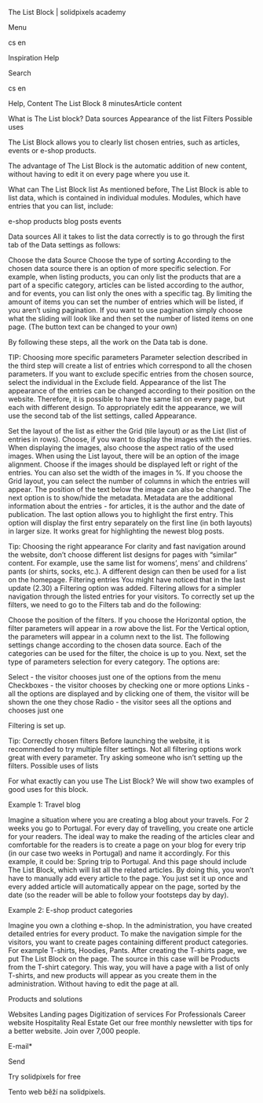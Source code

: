 <p>The List Block | solidpixels academy</p>
<p>Menu</p>
<p>cs en</p>
<p>Inspiration Help</p>
<p>Search</p>
<p>cs en</p>
<p>Help, Content
The List Block
8 minutesArticle content</p>
<p>What is The List block?
Data sources
Appearance of the list
Filters
Possible uses</p>
<p>The List Block allows you to clearly list chosen entries, such as articles, events or e-shop products.</p>
<p>The advantage of The List Block is the automatic addition of new content, without having to edit it on every page where you use it.</p>
<p>What can The List Block list
As mentioned before, The List Block is able to list data, which is contained in individual modules. Modules, which have entries that you can list, include:</p>
<p>e-shop products
blog posts
events</p>
<p>Data sources
All it takes to list the data correctly is to go through the first tab of the Data settings as follows:</p>
<p>Choose the data Source
Choose the type of sorting
According to the chosen data source there is an option of more specific selection. For example, when listing products, you can only list the products that are a part of a specific category, articles can be listed according to the author, and for events, you can list only the ones with a specific tag.
By limiting the amount of items you can set the number of entries which will be listed, if you aren’t using pagination.
If you want to use pagination simply choose what the sliding will look like and then set the number of listed items on one page. (The button text can be changed to your own)</p>
<p>By following these steps, all the work on the Data tab is done.</p>
<p>TIP: Choosing more specific parameters
Parameter selection described in the third step will create a list of entries which correspond to all the chosen parameters. If you want to exclude specific entries from the chosen source, select the individual in the Exclude field.
Appearance of the list
The appearance of the entries can be changed according to their position on the website. Therefore, it is possible to have the same list on every page, but each with different design.
To appropriately edit the appearance, we will use the second tab of the list settings, called Appearance.</p>
<p>Set the layout of the list as either the Grid (tile layout) or as the List (list of entries in rows).
Choose, if you want to display the images with the entries. When displaying the images, also choose the aspect ratio of the used images.
When using the List layout, there will be an option of the image alignment. Choose if the images should be displayed left or right of the entries. You can also set the width of the images in %.
If you choose the Grid layout, you can select the number of columns in which the entries will appear. The position of the text below the image can also be changed.
The next option is to show/hide the metadata. Metadata are the additional information about the entries - for articles, it is the author and the date of publication.
The last option allows you to highlight the first entry. This option will display the first entry separately on the first line (in both layouts) in larger size. It works great for highlighting the newest blog posts.</p>
<p>Tip: Choosing the right appearance
For clarity and fast navigation around the website, don’t choose different list designs for pages with “similar” content. For example, use the same list for womens’, mens’ and childrens’ pants (or shirts, socks, etc.). A different design can then be used for a list on the homepage.
Filtering entries
You might have noticed that in the last update (2.30) a Filtering option was added. Filtering allows for a simpler navigation through the listed entries for your visitors.
To correctly set up the filters, we need to go to the Filters tab and do the following:</p>
<p>Choose the position of the filters. If you choose the Horizontal option, the filter parameters will appear in a row above the list. For the Vertical option, the parameters will appear in a column next to the list.
The following settings change according to the chosen data source. Each of the categories can be used for the filter, the choice is up to you.
Next, set the type of parameters selection for every category. The options are:</p>
<p>Select - the visitor chooses just one of the options from the menu
Checkboxes - the visitor chooses by checking one or more options
Links - all the options are displayed and by clicking one of them, the visitor will be shown the one they chose
Radio - the visitor sees all the options and chooses just one</p>
<p>Filtering is set up.</p>
<p>Tip: Correctly chosen filters
Before launching the website, it is recommended to try multiple filter settings. Not all filtering options work great with every parameter. Try asking someone who isn’t setting up the filters.
Possible uses of lists</p>
<p>For what exactly can you use The List Block? We will show two examples of good uses for this block.</p>
<p>Example 1: Travel blog</p>
<p>Imagine a situation where you are creating a blog about your travels. For 2 weeks you go to Portugal. For every day of travelling, you create one article for your readers.
The ideal way to make the reading of the articles clear and comfortable for the readers is to create a page on your blog for every trip (in our case two weeks in Portugal) and name it accordingly. For this example, it could be: Spring trip to Portugal. And this page should include The List Block, which will list all the related articles.
By doing this, you won’t have to manually add every article to the page. You just set it up once and every added article will automatically appear on the page, sorted by the date (so the reader will be able to follow your footsteps day by day).</p>
<p>Example 2: E-shop product categories</p>
<p>Imagine you own a clothing e-shop. In the administration, you have created detailed entries for every product. To make the navigation simple for the visitors, you want to create pages containing different product categories. For example T-shirts, Hoodies, Pants. After creating the T-shirts page, we put The List Block on the page. The source in this case will be Products from the T-shirt category. This way, you will have a page with a list of only T-shirts, and new products will appear as you create them in the administration. Without having to edit the page at all.</p>
<p>Products and solutions</p>
<p>Websites
Landing pages
Digitization of services
For Professionals
 Career website
Hospitality
Real Estate
 Get our free monthly newsletter with tips for a better website. Join over 7,000 people.</p>
<p>E-mail*</p>
<p>Send</p>
<p>Try solidpixels for free</p>
<p>Tento web běží na solidpixels.</p>